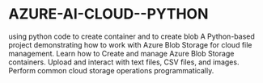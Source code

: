 # AZURE-AI-CLOUD--PYTHON
using python code to create container and to create blob 
A Python-based project demonstrating how to work with Azure Blob Storage for cloud file management. Learn how to
Create and manage Azure Blob Storage containers.
Upload and interact with text files, CSV files, and images.
Perform common cloud storage operations programmatically.
